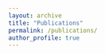 ```yaml
---
layout: archive
title: "Publications"
permalink: /publications/
author_profile: true
---
```


<link href="https://bibbase.org/network/files/SamcJR2a7QmtywDCL" rel="stylesheet">
<script src="https://bibbase.org/show?bib=https%3A%2F%2Fbibbase.org%2Fnetwork%2Ffiles%2Fj4fb9TwnMg9RAAuDu&commas=true&jsonp=1&theme=dividers&titleLinks=false"></script>
